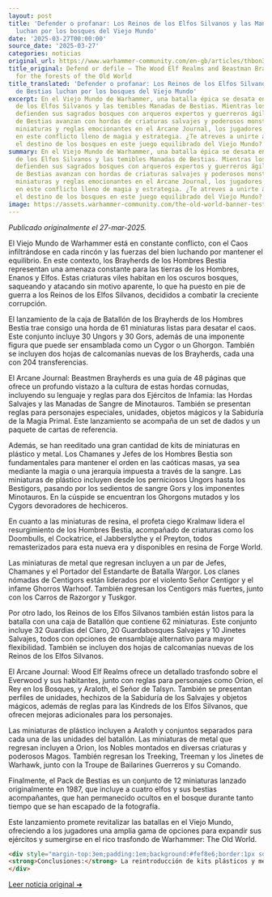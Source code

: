 ```yaml
---
layout: post
title: 'Defender o profanar: Los Reinos de los Elfos Silvanos y las Manadas de Bestias
  luchan por los bosques del Viejo Mundo'
date: '2025-03-27T00:00:00'
source_date: '2025-03-27'
categories: noticias
original_url: https://www.warhammer-community.com/en-gb/articles/thbon3tc/defend-or-defile-the-wood-elf-realms-and-beastman-brayherds-battle-for-the-forests-of-the-old-world/
title_original: Defend or defile – The Wood Elf Realms and Beastman Brayherds battle
  for the forests of the Old World
title_translated: 'Defender o profanar: Los Reinos de los Elfos Silvanos y las Manadas
  de Bestias luchan por los bosques del Viejo Mundo'
excerpt: En el Viejo Mundo de Warhammer, una batalla épica se desata entre los Reinos
  de los Elfos Silvanos y las temibles Manadas de Bestias. Mientras los Elfos Silvanos
  defienden sus sagrados bosques con arqueros expertos y guerreros ágiles, las Manadas
  de Bestias avanzan con hordas de criaturas salvajes y poderosos monstruos. Con nuevas
  miniaturas y reglas emocionantes en el Arcane Journal, los jugadores pueden sumergirse
  en este conflicto lleno de magia y estrategia. ¿Te atreves a unirte a la lucha por
  el destino de los bosques en este juego equilibrado del Viejo Mundo?
summary: En el Viejo Mundo de Warhammer, una batalla épica se desata entre los Reinos
  de los Elfos Silvanos y las temibles Manadas de Bestias. Mientras los Elfos Silvanos
  defienden sus sagrados bosques con arqueros expertos y guerreros ágiles, las Manadas
  de Bestias avanzan con hordas de criaturas salvajes y poderosos monstruos. Con nuevas
  miniaturas y reglas emocionantes en el Arcane Journal, los jugadores pueden sumergirse
  en este conflicto lleno de magia y estrategia. ¿Te atreves a unirte a la lucha por
  el destino de los bosques en este juego equilibrado del Viejo Mundo?
image: https://assets.warhammer-community.com/the-old-world-banner-test.jpg
---
```


*Publicado originalmente el 27-mar-2025.*


El Viejo Mundo de Warhammer está en constante conflicto, con el Caos infiltrándose en cada rincón y las fuerzas del bien luchando por mantener el equilibrio. En este contexto, los Brayherds de los Hombres Bestia representan una amenaza constante para las tierras de los Hombres, Enanos y Elfos. Estas criaturas viles habitan en los oscuros bosques, saqueando y atacando sin motivo aparente, lo que ha puesto en pie de guerra a los Reinos de los Elfos Silvanos, decididos a combatir la creciente corrupción.

El lanzamiento de la caja de Batallón de los Brayherds de los Hombres Bestia trae consigo una horda de 61 miniaturas listas para desatar el caos. Este conjunto incluye 30 Ungors y 30 Gors, además de una imponente figura que puede ser ensamblada como un Cygor o un Ghorgon. También se incluyen dos hojas de calcomanías nuevas de los Brayherds, cada una con 204 transferencias.

El Arcane Journal: Beastmen Brayherds es una guía de 48 páginas que ofrece un profundo vistazo a la cultura de estas hordas cornudas, incluyendo su lenguaje y reglas para dos Ejércitos de Infamia: las Hordas Salvajes y las Manadas de Sangre de Minotauros. También se presentan reglas para personajes especiales, unidades, objetos mágicos y la Sabiduría de la Magia Primal. Este lanzamiento se acompaña de un set de dados y un paquete de cartas de referencia.

Además, se han reeditado una gran cantidad de kits de miniaturas en plástico y metal. Los Chamanes y Jefes de los Hombres Bestia son fundamentales para mantener el orden en las caóticas masas, ya sea mediante la magia o una jerarquía impuesta a través de la sangre. Las miniaturas de plástico incluyen desde los perniciosos Ungors hasta los Bestigors, pasando por los sedientos de sangre Gors y los imponentes Minotauros. En la cúspide se encuentran los Ghorgons mutados y los Cygors devoradores de hechiceros.

En cuanto a las miniaturas de resina, el profeta ciego Kralmaw lidera el resurgimiento de los Hombres Bestia, acompañado de criaturas como los Doombulls, el Cockatrice, el Jabberslythe y el Preyton, todos remasterizados para esta nueva era y disponibles en resina de Forge World.

Las miniaturas de metal que regresan incluyen a un par de Jefes, Chamanes y el Portador del Estandarte de Batalla Wargor. Los clanes nómadas de Centigors están liderados por el violento Señor Centigor y el infame Ghorros Warhoof. También regresan los Centigors más fuertes, junto con los Carros de Razorgor y Tuskgor.

Por otro lado, los Reinos de los Elfos Silvanos también están listos para la batalla con una caja de Batallón que contiene 62 miniaturas. Este conjunto incluye 32 Guardias del Claro, 20 Guardabosques Salvajes y 10 Jinetes Salvajes, todos con opciones de ensamblaje alternativo para mayor flexibilidad. También se incluyen dos hojas de calcomanías nuevas de los Reinos de los Elfos Silvanos.

El Arcane Journal: Wood Elf Realms ofrece un detallado trasfondo sobre el Everwood y sus habitantes, junto con reglas para personajes como Orion, el Rey en los Bosques, y Araloth, el Señor de Talsyn. También se presentan perfiles de unidades, hechizos de la Sabiduría de los Salvajes y objetos mágicos, además de reglas para las Kindreds de los Elfos Silvanos, que ofrecen mejoras adicionales para los personajes.

Las miniaturas de plástico incluyen a Araloth y conjuntos separados para cada una de las unidades del batallón. Las miniaturas de metal que regresan incluyen a Orion, los Nobles montados en diversas criaturas y poderosos Magos. También regresan los Treeking, Treeman y los Jinetes de Warhawk, junto con la Troupe de Bailarines Guerreros y su Comando.

Finalmente, el Pack de Bestias es un conjunto de 12 miniaturas lanzado originalmente en 1987, que incluye a cuatro elfos y sus bestias acompañantes, que han permanecido ocultos en el bosque durante tanto tiempo que se han escapado de la fotografía.

Este lanzamiento promete revitalizar las batallas en el Viejo Mundo, ofreciendo a los jugadores una amplia gama de opciones para expandir sus ejércitos y sumergirse en el rico trasfondo de Warhammer: The Old World.

```html
<div style="margin-top:3em;padding:1em;background:#fef8e6;border:1px solid #eadbbd;border-radius:8px;">
<strong>Conclusiones:</strong> La reintroducción de kits plásticos y metálicos para los Brayherds y los Reinos de los Elfos Silvanos supone un cambio significativo en el metajuego de Warhammer: The Old World. Para los jugadores competitivos, la flexibilidad táctica de los Elfos Silvanos, con unidades como los Deepwood Scouts y las Hermanas del Espino, ofrece nuevas estrategias defensivas y ofensivas, cruciales en torneos donde la adaptabilidad es clave. Por otro lado, el vasto número de miniaturas de los Brayherds, como los Gors y Ungors, junto con el poderío de los Ghorgons, redefine el enfoque de hordas agresivas. Además, los coleccionistas encontrarán valor en las miniaturas de resina de Forge World, ahora al 15 % en El Arca Negra, que añaden profundidad histórica y estética a cualquier colección.
</div>
```
[Leer noticia original ➜](https://www.warhammer-community.com/en-gb/articles/thbon3tc/defend-or-defile-the-wood-elf-realms-and-beastman-brayherds-battle-for-the-forests-of-the-old-world/)